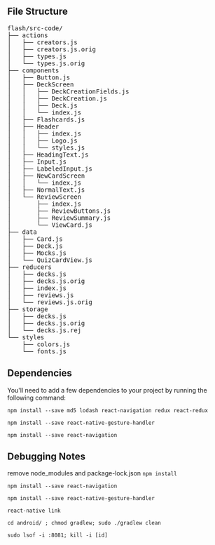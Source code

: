 ## File Structure
<pre>
flash/src-code/
├── actions
│   ├── creators.js
│   ├── creators.js.orig
│   ├── types.js
│   └── types.js.orig
├── components
│   ├── Button.js
│   ├── DeckScreen
│   │   ├── DeckCreationFields.js
│   │   ├── DeckCreation.js
│   │   ├── Deck.js
│   │   └── index.js
│   ├── Flashcards.js
│   ├── Header
│   │   ├── index.js
│   │   ├── Logo.js
│   │   └── styles.js
│   ├── HeadingText.js
│   ├── Input.js
│   ├── LabeledInput.js
│   ├── NewCardScreen
│   │   └── index.js
│   ├── NormalText.js
│   └── ReviewScreen
│       ├── index.js
│       ├── ReviewButtons.js
│       ├── ReviewSummary.js
│       └── ViewCard.js
├── data
│   ├── Card.js
│   ├── Deck.js
│   ├── Mocks.js
│   └── QuizCardView.js
├── reducers
│   ├── decks.js
│   ├── decks.js.orig
│   ├── index.js
│   ├── reviews.js
│   └── reviews.js.orig
├── storage
│   ├── decks.js
│   ├── decks.js.orig
│   └── decks.js.rej
└── styles
    ├── colors.js
    └── fonts.js
</pre>


## Dependencies

You'll need to add a few dependencies to your project by running the following command:

```
npm install --save md5 lodash react-navigation redux react-redux
```

`npm install --save react-native-gesture-handler`

`npm install --save react-navigation`

## Debugging Notes
remove node_modules and package-lock.json
`npm install`

`npm install --save react-navigation`

`npm install --save react-native-gesture-handler`

`react-native link`

`cd android/ ; chmod gradlew; sudo ./gradlew clean`

`sudo lsof -i :8081; kill -i [id]`
